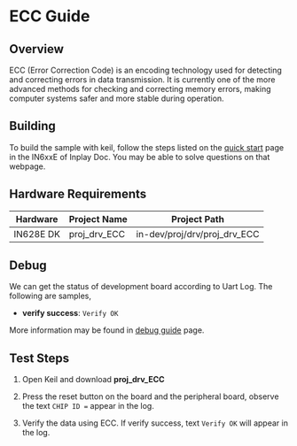 # ECC Guide


## Overview 

ECC (Error Correction Code) is an encoding technology used for detecting and correcting errors in data transmission. It is currently one of the more advanced methods for checking and correcting memory errors, making computer systems safer and more stable during operation.



## Building

To build the sample with keil, follow the steps listed on the [quick start](https://inplay-inc.github.io/docs/in6xxe/quick-start.html) page in the IN6xxE  of Inplay Doc. You may be able to solve questions on that webpage.



## Hardware Requirements

| Hardware                                    |  Project Name  | Project Path                  |
| ------------------------------------------- |  ------------- | ----------------------------- |
| IN628E DK | proj_drv_ECC | in-dev/proj/drv/proj_drv_ECC |



## Debug

We can get the status of development board according to Uart Log. The following are samples,

-  **verify success**: `Verify OK`

More information may be found in  [debug guide](https://inplay-inc.github.io/docs/in6xxe/getting-started/debug-guide) page.



## Test Steps

1. Open Keil and download **proj_drv_ECC**

2. Press the reset button on the board and the peripheral board, observe the text `CHIP ID =` appear in the log.

3. Verify the data using ECC. If verify success, text `Verify OK` will appear in the log.


